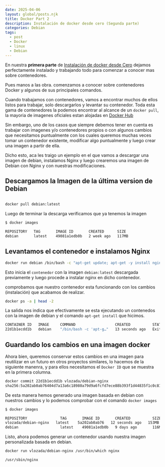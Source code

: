 ```yaml
---
date: 2025-04-06
layout: global/posts.njk
title: Docker Part 2
description: Instalación de docker desde cero (Segunda parte) 
categories: Debian
tags: 
  - post
  - Docker
  - linux
  - Debian
---
```


En nuestra **primera parte** de [Instalación de docker desde Cero](/blog/docker-primera-parte/) dejamos perfectamente instalado y trabajando todo para comenzar a conocer mas sobre contenedores.

Pues manos a las obra. comenzamos a conocer sobre contenedores Docker y algunos de sus principales comandos.

Cuando trabajamos con contenedores, vamos a encontrar muchos de ellos listos para trabajar, solo descargarlos y levantar su contenedor. Toda esta gama de contenedores la podemos encontrar al alcance de un `docker pull`, la mayoria de imagenes oficiales estan alojadas en [Docker Hub](https://hub.docker.com/)

Sin embargo, uno de los casos que siempre debemos tener en cuenta es trabajar con imagenes y/o contenedores propios o con algunos cambios que necesitamos puntualmente con los cuales queremos muchas veces tomar un contenedor existente, modificar algo puntualmente y luego crear una imagen a partir de ella.

Dicho esto, aca les traigo un ejemplo en el que vamos a descargar una imagen de debian, instalamos Nginx y luego crearemos una imagen de Debian con Nginx y con nuestras modificaciones.

## Descargamos la Imagen de la última version de Debian

```bash

docker pull debian:latest
```

Luego de terminar la descarga verificamos que ya tenemos la imagen

```bash
$ docker images

REPOSITORY   TAG       IMAGE ID       CREATED      SIZE
debian       latest    49081a1edb0b   2 week ago   117MB

```

## Levantamos el contenedor e instalamos Nginx

```bash
docker run debian /bin/bash -c "apt-get update; apt-get -y install nginx"
```

Esto inicia el `contenedor` con la imagen  `debian:latest` descargada previamente y luego procede a instalar nginx en dicho contenedor.

comprobamos que nuestro contenedor esta funcionando con los cambios (instalación) que acabamos de realizar.

```bash
docker ps -a | head -2  
```

La salida nos indica que efectivamente se esta ejecutando un contenedos con la imagen de debian y el comando `apt-get install` que hicimos.

```bash
CONTAINER ID   IMAGE     COMMAND                  CREATED          STATUS                       PORTS     NAMES
22d1b1ecdd1b   debian    "/bin/bash -c 'apt-g…"   13 seconds ago   Exited (0) 1 second ago                sharp_wilbur
```

## Guardando los cambios en una imagen docker

Ahora bien, queremos conservar estos cambios en una imagen para reutilizar en un futuro en otros proyectos similares, lo hacemos de la siguiente manenra, y para ellos necesitamos el `Docker ID` que se muestra en la primera columna.

```bash
docker commit 22d1b1ecdd1b vlozada/debian-nginx
sha256:5a202ab0ab76404d7a13a6c18980a79d9a6fcfd7ece88b393f1d44835f1c0c81

```

De esta manera hemos generado una imagen basada en debian con nuestros cambios y lo podemos comprobar con el comando `docker images`

```bash
$ docker images

REPOSITORY               TAG       IMAGE ID       CREATED          SIZE
vlozada/debian-nginx   latest    5a202ab0ab76   12 seconds ago   153MB
debian                   latest    49081a1edb0b   9 days ago       116MB


```

Listo, ahora podemos generar un contenedor usando nuestra imagen personalizada basada en debian.

```bash
docker run vlozada/debian-nginx /usr/bin/which nginx

/usr/sbin/nginx 
```
